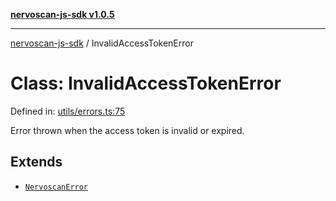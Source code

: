 [**nervoscan-js-sdk v1.0.5**](../README.md)

***

[nervoscan-js-sdk](../globals.md) / InvalidAccessTokenError

# Class: InvalidAccessTokenError

Defined in: [utils/errors.ts:75](https://github.com/nervotec/nervoscan-js/blob/a3e202b0aed347d51c982d0e67d7d962d141bec3/src/api/utils/errors.ts#L75)

Error thrown when the access token is invalid or expired.

## Extends

- [`NervoscanError`](NervoscanError.md)
